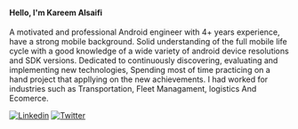 
#### Hello, I'm Kareem Alsaifi 

A motivated and professional Android engineer with 4+ years experience, have a strong mobile background. Solid understanding of the full mobile life cycle with a good knowledge of a wide variety of android device resolutions and SDK versions. Dedicated to continuously discovering, evaluating and implementing new technologies, Spending most of time practicing on a hand project that appllying on the new achievements. I had worked for industries such as Transportation, Fleet Managament, logistics And Ecomerce.

[![Linkedin](https://img.shields.io/badge/-linkedin-grey?logo=linkedin)](https://www.linkedin.com/in/alsaifi/)
[![Twitter](https://img.shields.io/badge/-twitter-grey?logo=twitter)](https://twitter.com/Siifiii)

